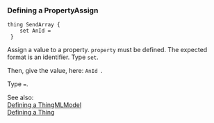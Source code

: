 ### <a name="Defining-a-PropertyAssign"></a>Defining a PropertyAssign

```
thing SendArray {
 	set AnId =
 }

```
Assign a value to a property. `property` must be defined. The expected format is an identifier.
Type `set`. 

Then, give the value, here: `AnId `.


Type `=`. 

See also:<br/>
[Defining a ThingMLModel](Defining-a-ThingMLModel)<br/>
[Defining a Thing](Defining-a-Thing)
